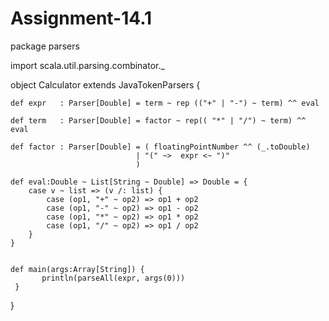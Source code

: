 # Assignment-14.1


package parsers

import scala.util.parsing.combinator._

object Calculator extends JavaTokenParsers {

    def expr   : Parser[Double] = term ~ rep (("+" | "-") ~ term) ^^ eval

    def term   : Parser[Double] = factor ~ rep(( "*" | "/") ~ term) ^^ eval

    def factor : Parser[Double] = ( floatingPointNumber ^^ (_.toDouble)
                                | "(" ~>  expr <~ ")"
                                )

    def eval:Double ~ List[String ~ Double] => Double = {
        case v ~ list => (v /: list) {
            case (op1, "+" ~ op2) => op1 + op2
            case (op1, "-" ~ op2) => op1 - op2
            case (op1, "*" ~ op2) => op1 * op2
            case (op1, "/" ~ op2) => op1 / op2
        }
    }


    def main(args:Array[String]) {
           println(parseAll(expr, args(0)))
     }


}
